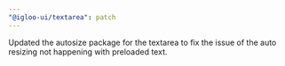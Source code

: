 ```yaml
---
"@igloo-ui/textarea": patch
---
```


Updated the autosize package for the textarea to fix the issue of the auto resizing not happening with preloaded text.
